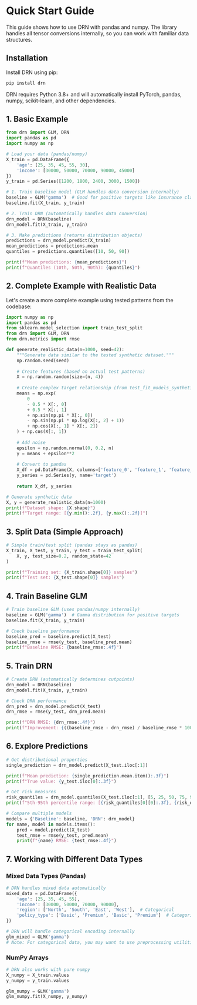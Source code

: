 # Quick Start Guide

This guide shows how to use DRN with pandas and numpy. The library handles all tensor conversions internally, so you can work with familiar data structures.

## Installation

Install DRN using pip:

```bash
pip install drn
```

DRN requires Python 3.8+ and will automatically install PyTorch, pandas, numpy, scikit-learn, and other dependencies.

## 1. Basic Example

```python
from drn import GLM, DRN
import pandas as pd
import numpy as np

# Load your data (pandas/numpy)
X_train = pd.DataFrame({
    'age': [25, 35, 45, 55, 30],
    'income': [30000, 50000, 70000, 90000, 45000]
})
y_train = pd.Series([1200, 1800, 2400, 3000, 1500])

# 1. Train baseline model (GLM handles data conversion internally)
baseline = GLM('gamma')  # Good for positive targets like insurance claims
baseline.fit(X_train, y_train)

# 2. Train DRN (automatically handles data conversion)
drn_model = DRN(baseline)
drn_model.fit(X_train, y_train)

# 3. Make predictions (returns distribution objects)
predictions = drn_model.predict(X_train)
mean_predictions = predictions.mean
quantiles = predictions.quantiles([10, 50, 90])

print(f"Mean predictions: {mean_predictions}")
print(f"Quantiles (10th, 50th, 90th): {quantiles}")
```

## 2. Complete Example with Realistic Data

Let's create a more complete example using tested patterns from the codebase:

```python
import numpy as np
import pandas as pd
from sklearn.model_selection import train_test_split
from drn import GLM, DRN
from drn.metrics import rmse

def generate_realistic_data(n=1000, seed=42):
    """Generate data similar to the tested synthetic dataset."""
    np.random.seed(seed)
    
    # Create features (based on actual test patterns)
    X = np.random.random(size=(n, 4))
    
    # Create complex target relationship (from test_fit_models_synthetic.py)
    means = np.exp(
        0
        - 0.5 * X[:, 0]
        + 0.5 * X[:, 1]
        + np.sin(np.pi * X[:, 0])
        - np.sin(np.pi * np.log(X[:, 2] + 1))
        + np.cos(X[:, 1] * X[:, 2])
    ) + np.cos(X[:, 1])
    
    # Add noise
    epsilon = np.random.normal(0, 0.2, n)
    y = means + epsilon**2
    
    # Convert to pandas
    X_df = pd.DataFrame(X, columns=['feature_0', 'feature_1', 'feature_2', 'feature_3'])
    y_series = pd.Series(y, name='target')
    
    return X_df, y_series

# Generate synthetic data
X, y = generate_realistic_data(n=1000)
print(f"Dataset shape: {X.shape}")
print(f"Target range: [{y.min():.2f}, {y.max():.2f}]")
```

## 3. Split Data (Simple Approach)

```python
# Simple train/test split (pandas stays as pandas)
X_train, X_test, y_train, y_test = train_test_split(
    X, y, test_size=0.2, random_state=42
)

print(f"Training set: {X_train.shape[0]} samples")
print(f"Test set: {X_test.shape[0]} samples")
```

## 4. Train Baseline GLM

```python
# Train baseline GLM (uses pandas/numpy internally)
baseline = GLM('gamma')  # Gamma distribution for positive targets
baseline.fit(X_train, y_train)

# Check baseline performance
baseline_pred = baseline.predict(X_test)
baseline_rmse = rmse(y_test, baseline_pred.mean)
print(f"Baseline RMSE: {baseline_rmse:.4f}")
```

## 5. Train DRN

```python
# Create DRN (automatically determines cutpoints)
drn_model = DRN(baseline)
drn_model.fit(X_train, y_train)

# Check DRN performance
drn_pred = drn_model.predict(X_test)
drn_rmse = rmse(y_test, drn_pred.mean)

print(f"DRN RMSE: {drn_rmse:.4f}")
print(f"Improvement: {((baseline_rmse - drn_rmse) / baseline_rmse * 100):.1f}%")
```

## 6. Explore Predictions

```python
# Get distributional properties
single_prediction = drn_model.predict(X_test.iloc[:1])

print(f"Mean prediction: {single_prediction.mean.item():.3f}")
print(f"True value: {y_test.iloc[0]:.3f}")

# Get risk measures
risk_quantiles = drn_model.quantiles(X_test.iloc[:1], [5, 25, 50, 75, 95])
print(f"5th-95th percentile range: [{risk_quantiles[0][0]:.3f}, {risk_quantiles[0][-1]:.3f}]")

# Compare multiple models
models = {'Baseline': baseline, 'DRN': drn_model}
for name, model in models.items():
    pred = model.predict(X_test)
    test_rmse = rmse(y_test, pred.mean)
    print(f"{name} RMSE: {test_rmse:.4f}")
```

## 7. Working with Different Data Types

### Mixed Data Types (Pandas)
```python
# DRN handles mixed data automatically
mixed_data = pd.DataFrame({
    'age': [25, 35, 45, 55],
    'income': [30000, 50000, 70000, 90000],
    'region': ['North', 'South', 'East', 'West'],  # Categorical
    'policy_type': ['Basic', 'Premium', 'Basic', 'Premium']  # Categorical
})

# DRN will handle categorical encoding internally
glm_mixed = GLM('gamma')
# Note: For categorical data, you may want to use preprocessing utilities
```

### NumPy Arrays
```python
# DRN also works with pure numpy
X_numpy = X_train.values
y_numpy = y_train.values

glm_numpy = GLM('gamma')
glm_numpy.fit(X_numpy, y_numpy)
```

